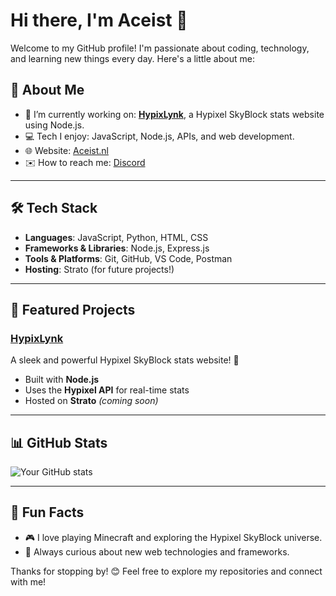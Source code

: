 # Hi there, I'm Aceist 👋

Welcome to my GitHub profile! I'm passionate about coding, technology, and learning new things every day. Here's a little about me:

## 🚀 About Me

- 🌱 I’m currently working on: **[HypixLynk](https://github.com/your-repo-link)**, a Hypixel SkyBlock stats website using Node.js.
- 💻 Tech I enjoy: JavaScript, Node.js, APIs, and web development.
- 🌐 Website: [Aceist.nl](https://www.aceist.nl)
- ✉️ How to reach me: [Discord](discordapp.com/users/495254597749702656)

---

## 🛠️ Tech Stack

- **Languages**: JavaScript, Python, HTML, CSS
- **Frameworks & Libraries**: Node.js, Express.js
- **Tools & Platforms**: Git, GitHub, VS Code, Postman
- **Hosting**: Strato (for future projects!)

---

## 🌟 Featured Projects

### [HypixLynk](https://github.com/your-repo-link)
A sleek and powerful Hypixel SkyBlock stats website! 🚀
- Built with **Node.js**
- Uses the **Hypixel API** for real-time stats
- Hosted on **Strato** *(coming soon)*

---

## 📊 GitHub Stats

![Your GitHub stats](https://github-readme-stats.vercel.app/api?username=Aceistt&show_icons=true&theme=radical)

---

## 🖤 Fun Facts

- 🎮 I love playing Minecraft and exploring the Hypixel SkyBlock universe.
- 🧠 Always curious about new web technologies and frameworks.

Thanks for stopping by! 😊 Feel free to explore my repositories and connect with me!

<!--
**Aceistt/Aceistt** is a ✨ _special_ ✨ repository because its `README.md` (this file) appears on your GitHub profile.

Here are some ideas to get you started:

- 🔭 I’m currently working on ...
- 🌱 I’m currently learning ...
- 👯 I’m looking to collaborate on ...
- 🤔 I’m looking for help with ...
- 💬 Ask me about ...
- 📫 How to reach me: ...
- 😄 Pronouns: ...
- ⚡ Fun fact: ...
-->
